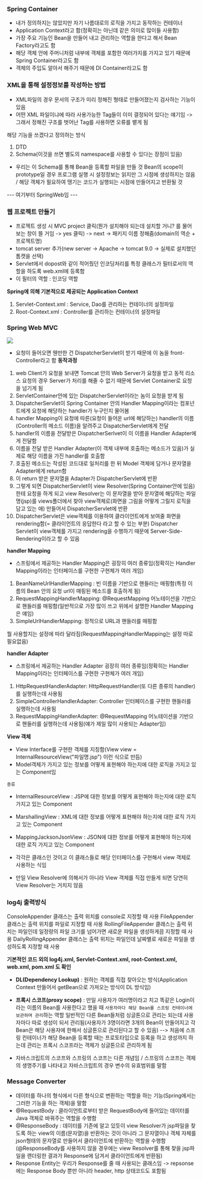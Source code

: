 ### Spring Container
- 내가 정의하지는 않았지만 자기 나름대로의 로직을 가지고 동작하는 컨테이너
- Application Context라고 함(정확히는 아닌데 같은 의미로 많이들 사용함)
- 가장 주요 기능인 Bean을 만들어 내고 관리하는 역할을 한다고 해서 Bean Factory라고도 함
- 해당 객체 안에 주머니처럼 내부에 객체를 포함한 여러가지를 가지고 있기 때문에 Spring Container라고도 함
- 객체의 주입도 알아서 해주기 때문에 DI Container라고도 함

### XML을 통해 설정정보를 작성하는 방법
- XML파일의 경우 문서의 구조가 미리 정해진 형태로 만들어졌는지 검사하는 기능이 있음
- 어떤 XML 파일이냐에 따라 사용가능한 Tag들이 이미 결정되어 있다는 얘기임 -> 그래서 정해진 구조를 벗어난 Tag를 사용하면 오류를 뱉게 됨

해당 기능을 쓰겠다고 정의하는 방식
1. DTD
2. Schema(이것을 쓰면 별도의 namespace를 사용할 수 있다는 장점이 있음)
- 우리는 이 Schema를 통해 Bean을 등록할 파일을 만들 것
Bean의 scope이 prototype일 경우 프로그램 실행 시 설정정보는 읽지만 그 시점에 생성하지는 않음 / 해당 객체가 필요하여 땡기는 코드가 실행되는 시점에 만들어지고 반환될 것




--- 여기부터 SpringWeb임 ---

### 웹 프로젝트 만들기
- 프로젝트 생성 시 MVC project 클릭(뭔가 설치해야 되는데 설치할 거니? 를 물어보는 창이 뜰 거임 -> yes 클릭) -> next -> 패키지 이름 정해줌(domain의 역순 + 프로젝트명)
- tomcat server 추가(new server -> Apache -> tomcat 9.0 -> 실제로 설치했던 톰캣을 선택)
- Servlet에서 dopost와 같이 적어줬던 인코딩처리를 특정 클래스가 필터로서의 역할을 하도록 web.xml에 등록함
- 이 필터의 역할 : 인코딩 역할

**Spring에 의해 기본적으로 제공되는 Application Context**
1. Servlet-Context.xml : Service, Dao를 관리하는 컨테이너의 설정파일
2. Root-Context.xml : Controller를 관리하는 컨테이너의 설정파일


### Spring Web MVC
![](../../../README_resources/Pasted%20image%2020231006004907.png)
- 요청이 들어오면 웬만한 건 DispatcherServlet이 받기 때문에 이 놈을 front-Controller라고 함
**동작과정**
1. web Client가 요청을 보내면 Tomcat 안의 Web Server가 요청을 받고 동적 리소스 요청의 경우 Server가 처리를 해줄 수 없기 때문에 Servlet Container로 요청을 넘기게 됨
2. ServletContainer안에 있는 DispatcherServlet이라는 놈이 요청을 받게 됨
3. DispatcherServlet이 Spring Container 안의 Handler Mapping이라는 컴포넌트에게 요청에 해당하는 handler가 누구인지 물어봄
4. handler Mapping이 요청에 따른(요청이 들어온 url에 해당하는) handler의 이름(Controller의 메소드 이름)을 알려주고 DispatcherServlet에게 전달
5. handler의 이름을 전달받은 DispatcherSerlvet이 이 이름을 Handler Adapter에게 전달함
6. 이름을 전달 받은 Handler Adapter(이 객체 내부에 호출하는 메소드가 있음)가 실제로 해당 이름을 가진 handler를 호출함
7. 호출된 메소드는 작성된 코드대로 일처리를 한 뒤 Model 객체에 담거나 문자열을 Adapter에게 return함
8. 이 return 받은 문자열을 Adapter가 DispatcherServlet에 반환
9. 그렇게 되면 DispatcherServlet이 view Resolver(Spring Container안에 있음)한테 요청을 하게 되고 view Resolver는 이 문자열을 받아 문자열에 해당하는 파일명(jsp)를 views폴더에서 찾아 view객체로(화면을 그림을 어떻게 그릴지 로직을 담고 있는 애) 만들어서 DispatcherServlet에 반환
10. DispatcherServlet은 view객체를 이용하여 클라이언트에게 보여줄 화면을 rendering함(= 클라이언트의 응답한다 라고 할 수 있는 부분)
Dispatcher Servlet이 view객체를 가지고 rendering을 수행하기 때문에 Server-Side-Rendering이라고 할 수 있음


**handler Mapping** 
- 스프링에서 제공하는 Handler Mapping은 굉장히 여러 종류임(정확히는 Handler Mapping이라는 인터페이스를 구현한 구현체가 여러 개임)
1. BeanNameUrlHandlerMapping : 빈 이름을 기반으로 핸들러는 매핑함(특정 이름의 Bean 안의 요청 url이 매핑된 메소드를 호출하게 됨)
2.  RequestMappingHandlerMapping: @RequestMapping 어노테이션을 기반으로 핸들러를 매핑함(일반적으로 가장 많이 쓰고 위에서 설명한 Handler Mapping은 얘임)
3.  SimpleUrlHandlerMapping: 정적으로 URL과 핸들러를 매핑함

뭘 사용할지는 설정에 따라 달라짐(RequestMappingHandlerMapping는 설정 따로 필요없음)

**handler Adapter**
- 스프링에서 제공하는 Handler Adapter 굉장히 여러 종류임(정확히는 Handler Mapping이라는 인터페이스를 구현한 구현체가 여러 개임)
1. HttpRequestHandlerAdapter: HttpRequestHandler(또 다른 종류의 handler)를 실행하는데 사용됨
2. SimpleControllerHandlerAdapter: Controller 인터페이스를 구현한 핸들러를 실행하는데 사용됨
3. RequestMappingHandlerAdapter: @RequestMapping 어노테이션을 기반으로 핸들러를 실행하는데 사용됨(얘가 제일 많이 사용되는 Adapter임)

**View 객체**
- View Interface를 구현한 객체를 지칭함(View view = InternalResourceView("파일명.jsp") 이런 식으로 만듬)
- Model객체가 가지고 있는 정보를 어떻게 표현해야 하는지에 대한 로직을 가지고 있는 Component임

`종류`
- InternalResourceView : JSP에 대한 정보를 어떻게 표현해야 하는지에 대한 로직 가지고 있는 Component
- MarshallingView : XML에 대한 정보를 어떻게 표현해야 하는지에 대한 로직 가지고 있는 Component
- MappingJacksonJsonView : JSON에 대한 정보를 어떻게 표현해야 하는지에 대한 로직 가지고 있는 Component

- 각각은 클래스인 것이고 이 클래스들로 해당 인터페이스를 구현해서 view 객체로 사용하는 식임
- 만일 View Resolver에 의해서가 아니라 View 객체를 직접 만들게 되면 당연히 View Resolver는 거치지 않음


### log4j 출력방식
ConsoleAppender 클래스는 출력 위치를 console로 지정할 때 사용
FileAppender 클래스는 출력 위치를 파일로 지정할 때 사용
RollingFileAppender 클래스는 출력 위치는 파일인데 일정량의 파일 크기를 넘어가면 새로운 파일을 생성하게끔 지정할 때 사용
DailyRollingAppender 클래스는 출력 위치는 파일인데 날짜별로 새로운 파일을 생성하도록 지정할 때 사용



**기본적인 코드 외의 log4j.xml, Servlet-Context.xml, root-Context.xml, web.xml, pom.xml 도 확인**

- **DL(Dependency Lookup)** : 원하는 객체를 직접 찾아오는 방식(Application Context 만들어서 getBean으로 가져오는 방식이 DL 방식임)

- **프록시 스코프(proxy scope)** : 만일 사용자가 여러명이라고 치고 똑같은 Login이라는 이름의 Bean를 사용한다고 했을 때 `사용자마다 해당 Bean를 스프링 컨테이너에 보관하며 관리`하는 역할
일반적인 다른 Bean들처럼 싱글톤으로 관리는 되는데 사용자마다 따로 생성이 되서 관리됨(사용자가 3명이라면 3개의 Bean이 만들어지고 각 Bean은 해당 사용자에 한해서 싱글톤으로 관리된다고 할 수 있음)
--> 처음에 스프링 컨테이너가 해당 Bean을 등록할 때는 프로토타입으로 등록을 하고 생성까지 하는데 관리는 프록시 스코프라는 객체가 싱글톤으로 관리하게 됨

- 자바스크립트의 스코프와 스프링의 스코프는 다른 개념임 / 스프링의 스코프는 객체의 생명주기를 나타내고 자바스크립트의 경우 변수의 유효범위를 말함
### Message Converter

- 데이터를 하나의 형식에서 다른 형식으로 변환하는 역할을 하는 기능(Spring에서는 그러한 기능을 하는 객체)을 말함
- @RequestBody : 클라이언트로부터 받은 RequestBody에 들어있는 데이터를 Java 객체로 바꿔주는 역할을 수행함
- @ResponseBody : 데이터를 기존에 알고 있듯이 view Resolver가 jsp파일을 찾도록 하는 view의 이름(문자열)을 반환하는 것이 아니라 그 문자열이나 객체 자체를 json형태의 문자열로 만들어서 클라이언트에 반환하는 역할을 수행함(@ResponseBody를 사용하지 않을 경우에는 view Resolver를 통해 찾을 jsp파일을 랜더링한 결과가 Response에 담겨서 클라이언트에게 반환됨)
- Response Entity는 우리가 Response를 줄 때 사용되는 클래스임 -> repsonse에는 Response Body 뿐만 아니라 header, http 상태코드도 포함됨
